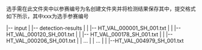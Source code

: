 选手需在此文件夹中以参赛编号为名创建文件夹并将检测结果保存其中，提交格式如下所示，其中xxx为选手参赛编号

|-- input
|   |-- detection-results
|   |   |-- HT_VAL_000001_SH_001.txt
|   |   |-- HT_VAL_000120_SH_001.txt
|   |   |-- HT_VAL_000178_SH_001.txt
|   |   |-- HT_VAL_000206_SH_001.txt
|   |   ...
|   |   ...
|   |   |--HT_VAL_004979_SH_001.txt